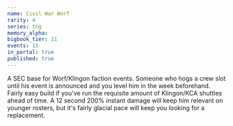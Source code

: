 ```yaml
---
name: Civil War Worf
rarity: 4
series: tng
memory_alpha:
bigbook_tier: 11
events: 15
in_portal: true
published: true
---
```


A SEC base for Worf/Klingon faction events. Someone who hogs a crew slot until his event is announced and you level him in the week beforehand. Fairly easy build if you've run the requisite amount of Klingon/KCA shuttles ahead of time. A 12 second 200% instant damage will keep him relevant on younger rosters, but it's fairly glacial pace will keep you looking for a replacement.
